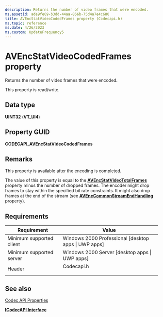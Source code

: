 ```yaml
---
description: Returns the number of video frames that were encoded.
ms.assetid: ade9fe69-b3dd-44aa-856b-75d4a7e4c680
title: AVEncStatVideoCodedFrames property (Codecapi.h)
ms.topic: reference
ms.date: 4/26/2023
ms.custom: UpdateFrequency5
---
```


# AVEncStatVideoCodedFrames property



Returns the number of video frames that were encoded.

This property is read/write.

## Data type

**UINT32** (**VT\_UI4**)

## Property GUID

**CODECAPI\_AVEncStatVideoCodedFrames**

## Remarks

This property is available after the encoding is completed.

The value of this property is equal to the [**AVEncStatVideoTotalFrames**](avencstatvideototalframes-property.md) property minus the number of dropped frames. The encoder might drop frames to stay within the specified bit rate constraints. It might also drop frames at the end of the stream (see [**AVEncCommonStreamEndHandling**](avenccommonstreamendhandling-property.md) property).

## Requirements



| Requirement | Value |
|-------------------------------------|---------------------------------------------------------------------------------------|
| Minimum supported client<br/> | Windows 2000 Professional \[desktop apps \| UWP apps\]<br/>                     |
| Minimum supported server<br/> | Windows 2000 Server \[desktop apps \| UWP apps\]<br/>                           |
| Header<br/>                   | <dl> <dt>Codecapi.h</dt> </dl> |



## See also

<dl> <dt>

[Codec API Properties](codec-api-properties.md)
</dt> <dt>

[**ICodecAPI Interface**](/windows/desktop/api/Strmif/nn-strmif-icodecapi)
</dt> </dl>

 

 




